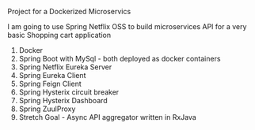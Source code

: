 Project for a Dockerized Microservics

I am going to use Spring Netflix OSS to build microservices API for a very basic Shopping cart application

1. Docker
2. Spring Boot with MySql - both deployed as docker containers
3. Spring Netflix Eureka Server
4. Spring Eureka Client
5. Spring Feign Client
6. Spring Hysterix circuit breaker
7. Spring Hysterix Dashboard
8. Spring ZuulProxy
9. Stretch Goal - Async API aggregator written in RxJava








